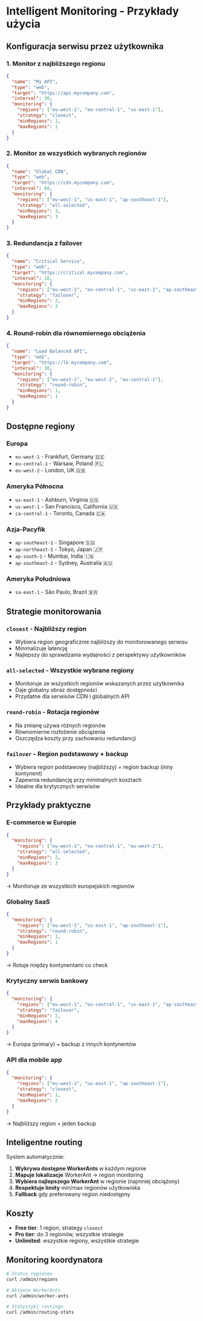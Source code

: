 # Intelligent Monitoring - Przykłady użycia

## Konfiguracja serwisu przez użytkownika

### 1. Monitor z najbliższego regionu
```json
{
  "name": "My API",
  "type": "web",
  "target": "https://api.mycompany.com",
  "interval": 30,
  "monitoring": {
    "regions": ["eu-west-1", "eu-central-1", "us-east-1"],
    "strategy": "closest",
    "minRegions": 1,
    "maxRegions": 1
  }
}
```

### 2. Monitor ze wszystkich wybranych regionów
```json
{
  "name": "Global CDN",
  "type": "web", 
  "target": "https://cdn.mycompany.com",
  "interval": 60,
  "monitoring": {
    "regions": ["eu-west-1", "us-east-1", "ap-southeast-1"],
    "strategy": "all-selected",
    "minRegions": 3,
    "maxRegions": 3
  }
}
```

### 3. Redundancja z failover
```json
{
  "name": "Critical Service",
  "type": "web",
  "target": "https://critical.mycompany.com", 
  "interval": 10,
  "monitoring": {
    "regions": ["eu-west-1", "eu-central-1", "us-east-1", "ap-southeast-1"],
    "strategy": "failover",
    "minRegions": 2,
    "maxRegions": 3
  }
}
```

### 4. Round-robin dla równomiernego obciążenia
```json
{
  "name": "Load Balanced API",
  "type": "web",
  "target": "https://lb.mycompany.com",
  "interval": 30,
  "monitoring": {
    "regions": ["eu-west-1", "eu-west-2", "eu-central-1"],
    "strategy": "round-robin",
    "minRegions": 1,
    "maxRegions": 1
  }
}
```

## Dostępne regiony

### Europa
- `eu-west-1` - Frankfurt, Germany 🇩🇪
- `eu-central-1` - Warsaw, Poland 🇵🇱  
- `eu-west-2` - London, UK 🇬🇧

### Ameryka Północna
- `us-east-1` - Ashburn, Virginia 🇺🇸
- `us-west-1` - San Francisco, California 🇺🇸
- `ca-central-1` - Toronto, Canada 🇨🇦

### Azja-Pacyfik
- `ap-southeast-1` - Singapore 🇸🇬
- `ap-northeast-1` - Tokyo, Japan 🇯🇵
- `ap-south-1` - Mumbai, India 🇮🇳
- `ap-southeast-2` - Sydney, Australia 🇦🇺

### Ameryka Południowa
- `sa-east-1` - São Paulo, Brazil 🇧🇷

## Strategie monitorowania

### `closest` - Najbliższy region
- Wybiera region geograficznie najbliższy do monitorowanego serwisu
- Minimalizuje latencję
- Najlepszy do sprawdzania wydajności z perspektywy użytkowników

### `all-selected` - Wszystkie wybrane regiony
- Monitoruje ze wszystkich regionów wskazanych przez użytkownika
- Daje globalny obraz dostępności
- Przydatne dla serwisów CDN i globalnych API

### `round-robin` - Rotacja regionów
- Na zmianę używa różnych regionów
- Równomierne rozłożenie obciążenia
- Oszczędza koszty przy zachowaniu redundancji

### `failover` - Region podstawowy + backup
- Wybiera region podstawowy (najbliższy) + region backup (inny kontynent)
- Zapewnia redundancję przy minimalnych kosztach
- Idealne dla krytycznych serwisów

## Przykłady praktyczne

### E-commerce w Europie
```json
{
  "monitoring": {
    "regions": ["eu-west-1", "eu-central-1", "eu-west-2"],
    "strategy": "all-selected", 
    "minRegions": 2,
    "maxRegions": 3
  }
}
```
→ Monitoruje ze wszystkich europejskich regionów

### Globalny SaaS
```json
{
  "monitoring": {
    "regions": ["eu-west-1", "us-east-1", "ap-southeast-1"],
    "strategy": "round-robin",
    "minRegions": 1,
    "maxRegions": 1  
  }
}
```
→ Rotuje między kontynentami co check

### Krytyczny serwis bankowy
```json
{
  "monitoring": {
    "regions": ["eu-west-1", "eu-central-1", "us-east-1", "ap-southeast-1"],
    "strategy": "failover",
    "minRegions": 2,
    "maxRegions": 4
  }
}
```
→ Europa (primary) + backup z innych kontynentów

### API dla mobile app
```json
{
  "monitoring": {
    "regions": ["eu-west-1", "us-east-1", "ap-southeast-1"],
    "strategy": "closest",
    "minRegions": 1,
    "maxRegions": 2
  }
}
```
→ Najbliższy region + jeden backup

## Inteligentne routing

System automatycznie:

1. **Wykrywa dostępne WorkerAnts** w każdym regionie
2. **Mapuje lokalizacje** WorkerAnt → region monitoring
3. **Wybiera najlepszego WorkerAnt** w regionie (najmniej obciążony)
4. **Respektuje limity** min/max regionów użytkownika
5. **Fallback** gdy preferowany region niedostępny

## Koszty

- **Free tier**: 1 region, strategy `closest`
- **Pro tier**: do 3 regionów, wszystkie strategie  
- **Unlimited**: wszystkie regiony, wszystkie strategie

## Monitoring koordynatora

```bash
# Status regionów
curl /admin/regions

# Aktywne WorkerAnts
curl /admin/worker-ants

# Statystyki routingu
curl /admin/routing-stats
```